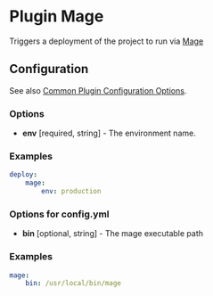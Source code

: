 Plugin Mage
===========

Triggers a deployment of the project to run via [Mage](https://github.com/andres-montanez/Magallanes)

Configuration
-------------

See also [Common Plugin Configuration Options](../plugin_common_options.md).

### Options

* **env** [required, string] - The environment name.

### Examples

```yaml
deploy:
    mage:
        env: production
```

### Options for config.yml

* **bin** [optional, string] - The mage executable path

### Examples

```yaml
mage:
    bin: /usr/local/bin/mage
```
